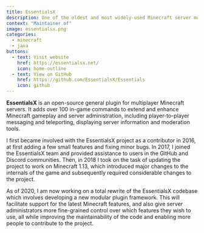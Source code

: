 ```yaml
---
title: EssentialsX
description: One of the oldest and most widely-used Minecraft server mods in existence.
context: "Maintainer of"
image: essentialsx.png
categories:
  - minecraft
  - java
buttons:
  - text: Visit website
    href: https://essentialsx.net/
    icon: home-outline
  - text: View on GitHub
    href: https://github.com/EssentialsX/Essentials
    icon: github
---
```


**EssentialsX** is an open-source general plugin for multiplayer Minecraft servers. It adds over 100 in-game commands to extend and enhance Minecraft gameplay and server administration, including player-to-player messaging and teleporting, displaying server information and moderation tools.

I first became involved with the EssentialsX project as a contributor in 2016, at first adding a few small features and fixing minor bugs. In 2017, I joined the EssentialsX team and provided assistance to users in the GitHub and Discord communities. Then, in 2018 I took on the task of updating the project to work on Minecraft 1.13, which introduced major changes to the internals of the game and subsequently required considerable changes to the project.

As of 2020, I am now working on a total rewrite of the EssentialsX codebase which involves developing a new modular plugin framework. This will facilitate support for the latest Minecraft features, and also give server administrators more fine-grained control over which features they wish to use, all while improving the maintainability of the code and enabling more people to contribute to the project.
